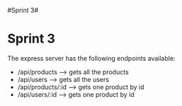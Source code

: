 #Sprint 3#
# Sprint 3
The express server has the following endpoints available:

- /api/products --> gets all the products
- /api/users --> gets all the users 
- /api/products/:id --> gets one product by id
- /api/users/:id --> gets one product by id
